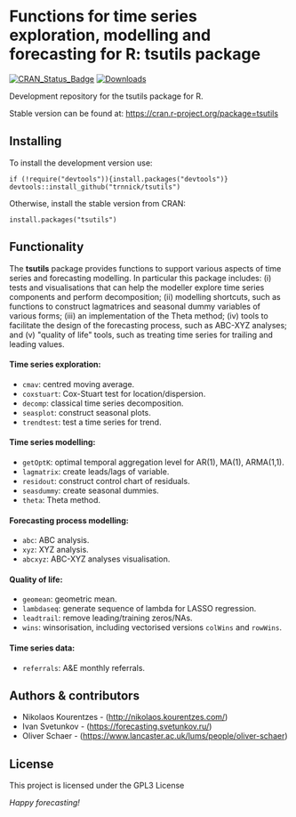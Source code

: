 Functions for time series exploration, modelling and forecasting for R: tsutils package
=======
[![CRAN_Status_Badge](http://www.r-pkg.org/badges/version/tsutils?color=blue)](https://CRAN.R-project.org/package=tsutils)
[![Downloads](http://cranlogs.r-pkg.org/badges/tsutils?color=blue)](https://CRAN.R-project.org/package=tsutils)


Development repository for the tsutils package for R.

Stable version can be found at: https://cran.r-project.org/package=tsutils

## Installing

To install the development version use:
```{r}
if (!require("devtools")){install.packages("devtools")}
devtools::install_github("trnnick/tsutils")
```
Otherwise, install the stable version from CRAN:
```{r}
install.packages("tsutils")
```
## Functionality

The **tsutils** package provides functions to support various aspects of time series and forecasting modelling. In particular this package includes: (i) tests and visualisations that can help the modeller explore time series components and perform decomposition; (ii) modelling shortcuts, such as functions to construct lagmatrices and seasonal dummy variables of various forms; (iii) an implementation of the Theta method; (iv) tools to facilitate the design of the forecasting process, such as ABC-XYZ analyses; and (v) "quality of life" tools, such as treating time series for trailing and leading values.

#### Time series exploration:
* `cmav`: centred moving average.
* `coxstuart`: Cox-Stuart test for location/dispersion.
* `decomp`: classical time series decomposition.
* `seasplot`: construct seasonal plots.
* `trendtest`: test a time series for trend.

#### Time series modelling:
* `getOptK`: optimal temporal aggregation level for AR(1), MA(1), ARMA(1,1).
* `lagmatrix`: create leads/lags of variable.
* `residout`: construct control chart of residuals.
* `seasdummy`: create seasonal dummies.
* `theta`: Theta method.

#### Forecasting process modelling:
* `abc`: ABC analysis.
* `xyz`: XYZ analysis.
* `abcxyz`: ABC-XYZ analyses visualisation.

#### Quality of life:
* `geomean`: geometric mean.
* `lambdaseq`: generate sequence of lambda for LASSO regression.
* `leadtrail`: remove leading/training zeros/NAs.
* `wins`: winsorisation, including vectorised versions `colWins` and `rowWins`.

#### Time series data:
* `referrals`: A&E monthly referrals.

## Authors & contributors

* Nikolaos Kourentzes - (http://nikolaos.kourentzes.com/)
* Ivan Svetunkov - (https://forecasting.svetunkov.ru/)
* Oliver Schaer - (https://www.lancaster.ac.uk/lums/people/oliver-schaer)

## License

This project is licensed under the GPL3 License

_Happy forecasting!_
